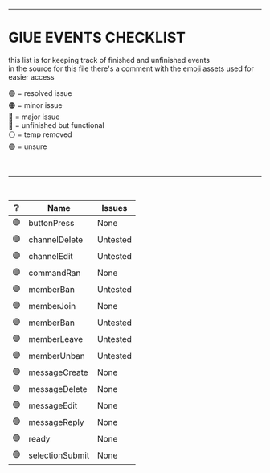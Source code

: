 [assets]: <> ( 
  🟢
  🟠
  🔴
  🔵
  ⚪
  🟣
)


---


# GlUE EVENTS CHECKLIST
this list is for keeping track of finished and unfinished events<br>
in the source for this file there's a comment with the emoji assets used for easier access

🟢 = resolved issue<br>
🟠 = minor issue<br>
🔴 = major issue<br>
🔵 = unfinished but functional<br>
⚪ = temp removed<br>
🟣 = unsure<br>

<br>

---

<br>

| ❔ | Name | Issues |
| - | - | - |
| 🟢 | buttonPress | None |
| 🟣 | channelDelete | Untested |
| 🟣 | channelEdit | Untested |
| 🟢 | commandRan | None |
| 🟣 | memberBan | Untested |
| 🟢 | memberJoin | None |
| 🟣 | memberBan | Untested |
| 🟣 | memberLeave | Untested |
| 🟣 | memberUnban | Untested |
| 🟢 | messageCreate | None |
| 🟢 | messageDelete | None |
| 🟢 | messageEdit | None |
| 🟢 | messageReply | None |
| 🟢 | ready | None |
| 🟢 | selectionSubmit | None |
